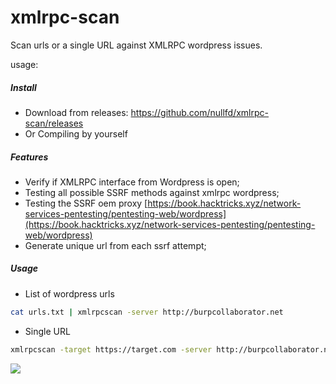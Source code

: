 # xmlrpc-scan

Scan urls or a single URL against XMLRPC wordpress issues.

usage:

##### Install

- Download from releases: https://github.com/nullfd/xmlrpc-scan/releases
- Or Compiling by yourself


##### Features

- Verify if XMLRPC interface from Wordpress is open;
- Testing all possible SSRF methods against xmlrpc wordpress;
- Testing the SSRF oem proxy [https://book.hacktricks.xyz/network-services-pentesting/pentesting-web/wordpress](https://book.hacktricks.xyz/network-services-pentesting/pentesting-web/wordpress)
- Generate unique url from each ssrf attempt;


##### Usage

* List of wordpress urls 
```bash
cat urls.txt | xmlrpcscan -server http://burpcollaborator.net
```

* Single URL
```bash
xmlrpcscan -target https://target.com -server http://burpcollaborator.net
```

![](tool.gif)


